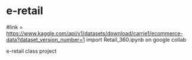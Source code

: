 # e-retail

#link = https://www.kaggle.com/api/v1/datasets/download/carrie1/ecommerce-data?dataset_version_number=1
import Retail_360.ipynb on google collab

e-retail class project
